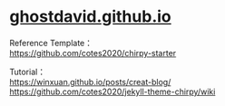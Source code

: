 # [ghostdavid.github.io](https://ghostdavid.github.io/) <br>

Reference Template：<br>
https://github.com/cotes2020/chirpy-starter<br>

Tutorial：<br>
https://winxuan.github.io/posts/creat-blog/<br>
https://github.com/cotes2020/jekyll-theme-chirpy/wiki<br>
